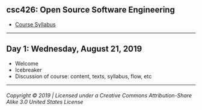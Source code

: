 ## csc426: Open Source Software Engineering

  - [Course Syllabus](https://docs.google.com/document/d/15Uqga7DFF03-QDr563fmYmwAg5uetfVS9pqBxgL7kI0/edit?usp=sharing)
  
---

## Day 1: Wednesday, August 21, 2019
  - Welcome
  - Icebreaker
  - Discussion of course: content, texts, syllabus, flow, etc



---
###### Copyright © 2019 | Licensed under a Creative Commons Attribution-Share Alike 3.0 United States License


